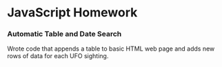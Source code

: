 # JavaScript Homework

### Automatic Table and Date Search

Wrote code that appends a table to basic HTML web page and adds new rows of data for each UFO sighting.




